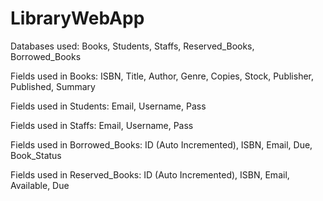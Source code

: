 # LibraryWebApp
Databases used: Books, Students, Staffs, Reserved_Books, Borrowed_Books

Fields used in Books: ISBN, Title, Author, Genre, Copies, Stock, Publisher, Published, Summary

Fields used in Students: Email, Username, Pass

Fields used in Staffs: Email, Username, Pass

Fields used in Borrowed_Books: ID (Auto Incremented), ISBN, Email, Due, Book_Status

Fields used in Reserved_Books: ID (Auto Incremented), ISBN, Email, Available, Due
